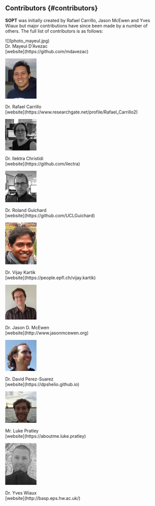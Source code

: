 Contributors {#contributors}
----------------------------------

**SOPT** was initially created by Rafael Carrillo, Jason McEwen and Yves Wiaux but major contributions
have since been made by a number of others. The full list of contributors is as follows:

<div class="contributors">
![](photo_mayeul.jpg)
<div class="text">
Dr. Mayeul D'Avezac <br> [website](https://github.com/mdavezac)
</div>


![](photo_rafael.jpg)
<div class="text">
Dr. Rafael Carrillo <br> [website](https://www.researchgate.net/profile/Rafael_Carrillo2)
</div>

![](photo_ilektra.jpg)
<div class="text">
Dr. Ilektra Christidi <br> [website](https://github.com/ilectra)
</div>

![](photo_roland.jpg)
<div class="text">
Dr. Roland Guichard <br> [website](https://github.com/UCLGuichard)
</div>

![](photo_vijay.jpg)
<div class="text">
Dr. Vijay Kartik <br> [website](https://people.epfl.ch/vijay.kartik)
</div>

![](photo_jason.jpg)
<div class="text">
 Dr. Jason D. McEwen <br> [website](http://www.jasonmcewen.org)
</div>

![](photo_david.jpg)
<div class="text">
Dr. David Perez-Suarez <br> [website](https://dpshelio.github.io)
</div>

![](photo_luke.jpg)
<div class="text">
 Mr. Luke Pratley <br> [website](https://aboutme.luke.pratley)
</div>

![](photo_yves.jpg)
<div class="text">
Dr. Yves Wiaux <br> [website](http://basp.eps.hw.ac.uk/)
</div>

</div>
